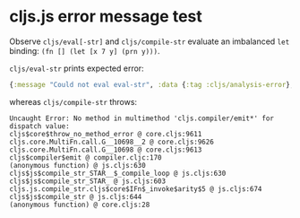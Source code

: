 # cljs.js error message test

Observe `cljs/eval[-str]` and `cljs/compile-str` evaluate an imbalanced `let` binding: `(fn [] (let [x 7 y] (prn y)))`.

`cljs/eval-str` prints expected error:

```clj
{:message "Could not eval eval-str", :data {:tag :cljs/analysis-error}, :cause #error {:message "bindings must be vector of even number of elements at line 1 ", :data {:file nil, :line 1, :column 8, :tag :cljs/analysis-error}}}
```

whereas `cljs/compile-str` throws:

```
Uncaught Error: No method in multimethod 'cljs.compiler/emit*' for dispatch value:
cljs$core$throw_no_method_error @ core.cljs:9611
cljs.core.MultiFn.call.G__10698__2 @ core.cljs:9626
cljs.core.MultiFn.call.G__10698 @ core.cljs:9613
cljs$compiler$emit @ compiler.cljc:170
(anonymous function) @ js.cljs:630
cljs$js$compile_str_STAR__$_compile_loop @ js.cljs:630
cljs$js$compile_str_STAR_ @ js.cljs:603
cljs.js.compile_str.cljs$core$IFn$_invoke$arity$5 @ js.cljs:674
cljs$js$compile_str @ js.cljs:644
(anonymous function) @ core.cljs:28
```
